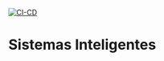 [![CI-CD](https://github.com/pg428/SIB/actions/workflows/main.yaml/badge.svg)](https://github.com/pg428/SIB/actions/workflows/main.yaml)

# Sistemas Inteligentes
